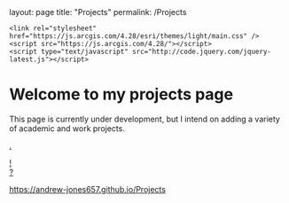 <html lang="en-US">

<head>
    <meta charset='utf-8'>
    <meta http-equiv= "X-UA-Compatible" content="IE=edge">
    <meta name="viewport" content="width=device-width,maximum-scale=2">
    layout: page
    title: "Projects"
    permalink: /Projects
    
    <link rel="stylesheet" href="https://js.arcgis.com/4.28/esri/themes/light/main.css" />
    <script src="https://js.arcgis.com/4.28/"></script>
    <script type="text/javascript" src="http://code.jquery.com/jquery-latest.js"></script>
    
</head> 

<body>

<h1> Welcome to my projects page </h1>

<p1> This page is currently under development, but I intend on adding a variety of academic and work projects. </p1>

<p2> <a href="./project_webpages/Missouri_Redistricting_2022/Missouri_Redistricting_2022"> . </a> </p2> <br>

<p3> <a href="./Projects/Missouri_Redistricting_2022"> ! </a> </p3> <br>
<p4> <a href="https://andrew-jones657.github.io/Missouri_Redistricting_2022">  ? </a> </p4> <br>

https://andrew-jones657.github.io/Projects

<div id="viewDiv" style="width: 625px; height: 450px;"></div>

<script src="./files/CDs/MO_CDs_13_23.js"></script>
  
</body>
</html>

